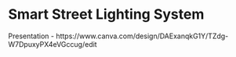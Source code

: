 <h1>Smart Street Lighting System </h1>
Presentation - https://www.canva.com/design/DAExanqkG1Y/TZdg-W7DpuxyPX4eVGccug/edit
